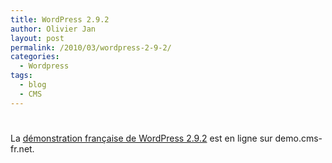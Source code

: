 ```yaml
---
title: WordPress 2.9.2
author: Olivier Jan
layout: post
permalink: /2010/03/wordpress-2-9-2/
categories:
  - Wordpress
tags:
  - blog
  - CMS
---
```

# 

La [démonstration française de WordPress 2.9.2][1] est en ligne sur demo.cms-fr.net.

 [1]: /demo/wordpress/